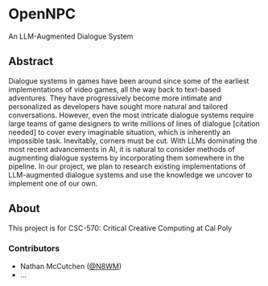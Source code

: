 # OpenNPC
An LLM-Augmented Dialogue System

## Abstract
Dialogue systems in games have been around since some of the earliest implementations of video games, all the way back to text-based adventures. They have progressively become more intimate and personalized as developers have sought more natural and tailored conversations. However, even the most intricate dialogue systems require large teams of game designers to write millions of lines of dialogue [citation needed] to cover every imaginable situation, which is inherently an impossible task. Inevitably, corners must be cut. With LLMs dominating the most recent advancements in AI, it is natural to consider methods of augmenting dialogue systems by incorporating them somewhere in the pipeline. In our project, we plan to research existing implementations of LLM-augmented dialogue systems and use the knowledge we uncover to implement one of our own.

## About
This project is for CSC-570: Critical Creative Computing at Cal Poly

### Contributors
- Nathan McCutchen ([@N8WM](https://github.com/N8WM))
- ...
